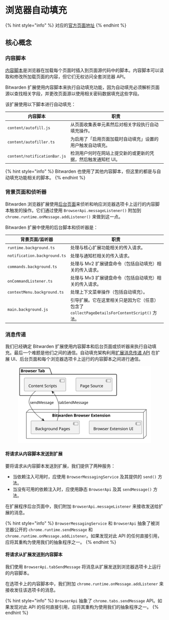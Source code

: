 # 浏览器自动填充

{% hint style="info" %}
对应的[官方页面地址](https://contributing.bitwarden.com/architecture/deep-dives/autofill/)
{% endhint %}

## 核心概念 <a href="#core-concepts" id="core-concepts"></a>

### 内容脚本 <a href="#content-scripts" id="content-scripts"></a>

[内容脚本](https://developer.mozilla.org/en-US/docs/Mozilla/Add-ons/WebExtensions/Content\_scripts)是浏览器在加载每个页面时插入到页面源代码中的脚本。内容脚本可以读取和修改所加载页面的内容，但它们无权访问全套浏览器 API。

Bitwarden 扩展使用内容脚本来执行自动填充功能，因为自动填充必须解析页面源以查找相关字段，并更改页面源以使用相关密码数据填充这些字段。

该扩展使用以下脚本进行自动填充：

| 内容脚本                         | 职责                               |
| ---------------------------- | -------------------------------- |
| `content/autofill.js`        | 从页面收集表单元素然后对相关字段执行自动填充操作。        |
| `content/autofiller.ts`      | 为启用了「启用页面加载时自动填充」设置的用户触发自动填充。    |
| `content/notificationBar.js` | 检测用户何时在网站上提交新的或更新的凭据，然后触发通知栏 UI。 |

{% hint style="info" %}
Bitwarden 也使用了其他内容脚本，但这里的都是与自动填充功能相关的脚本。
{% endhint %}

### 背景页面和侦听器 <a href="#background-pages-and-listeners" id="background-pages-and-listeners"></a>

Bitwarden 浏览器扩展使用[后台页面](https://developer.chrome.com/docs/extensions/mv2/background\_pages/)来侦听和响应浏览器选项卡上运行的内容脚本触发的操作。它们通过使用 `BrowserApi.messageListener()` 附加到 `chrome.runtime.onMessage.addListener()` 来做到这一点。

Bitwarden 扩展中使用的后台脚本和侦听器是：

| 背景页面/监听器                     | 职责                                                                 |
| ---------------------------- | ------------------------------------------------------------------ |
| `runtime.background.ts`      | 处理与核心扩展功能相关的传入请求。                                                  |
| `notification.background.ts` | 处理与通知栏相关的传入请求。                                                     |
| `commands.background.ts`     | 处理与 Mv2 扩展键盘命令（包括自动填充）相关的传入请求。                                     |
| `onCommandListener.ts`       | 处理与 Mv3 扩展键盘命令（包括自动填充）相关的传入请求。                                     |
| `contextMenu.background.ts`  | 处理上下文菜单操作（包括自动填充）。                                                 |
| `main.background.js`         | 引导扩展。它在这里相关只是因为它（任意）包含了 `collectPageDetailsForContentScript()` 方法。 |

### 消息传递 <a href="#messaging" id="messaging"></a>

我们已经确定 Bitwarden 扩展使用内容脚本和后台页面或侦听器来执行自动填充。最后一个难题是他们之间的通信。自动填充架构利用[扩展消息传递 API](https://developer.mozilla.org/en-US/docs/Mozilla/Add-ons/WebExtensions/API/runtime/sendMessage) 在扩展 UI、后台页面和每个浏览器选项卡上运行的内容脚本之间进行通信。

<div align="left">

<figure><img src="../../../.gitbook/assets/Messaging.svg" alt=""><figcaption></figcaption></figure>

</div>

#### 将请求从内容脚本发送到扩展 <a href="#sending-a-request-from-the-content-script-to-the-extension" id="sending-a-request-from-the-content-script-to-the-extension"></a>

要将请求从内容脚本发送到扩展，我们提供了两种服务：

* 当依赖注入可用时，应使用 `BrowserMessagingService` 及其提供的 `send()` 方法。
* 当没有可用的依赖注入时，应使用静态 `BrowserApi` 及其 `sendMessage()` 方法。

在扩展程序后台页面中，我们附加 `BrowserApi.messageListener` 来接收发送给扩展的消息。

{% hint style="info" %}
`BrowserMessagingService` 和 `BrowserApi` 抽象了被浏览器公开的 `chrome.runtime.sendMessage` 和 `chrome.runtime.onMessage.addListener`。如果发现对此 API 的任何直接引用，应将其重构为使用我们的抽象程序之一。
{% endhint %}

#### 将请求从扩展发送到内容脚本 <a href="#sending-a-request-from-the-extension-to-the-content-script" id="sending-a-request-from-the-extension-to-the-content-script"></a>

我们使用 `BrowserApi.tabSendMessage` 将消息从扩展发送到浏览器选项卡上运行的内容脚本。

在选项卡上的内容脚本中，我们附加 `chrome.runtime.onMessage.addListener` 来接收发往该选项卡的消息。

{% hint style="info" %}
`BrowserApi` 抽象了 `chrome.tabs.sendMessage` API。如果发现对此 API 的任何直接引用，应将其重构为使用我们的抽象程序之一。
{% endhint %}
